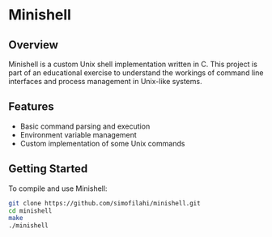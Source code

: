 # Minishell

## Overview

Minishell is a custom Unix shell implementation written in C. This project is part of an educational exercise to understand the workings of command line interfaces and process management in Unix-like systems.

## Features

- Basic command parsing and execution
- Environment variable management
- Custom implementation of some Unix commands

## Getting Started

To compile and use Minishell:

```bash
git clone https://github.com/simofilahi/minishell.git
cd minishell
make
./minishell
